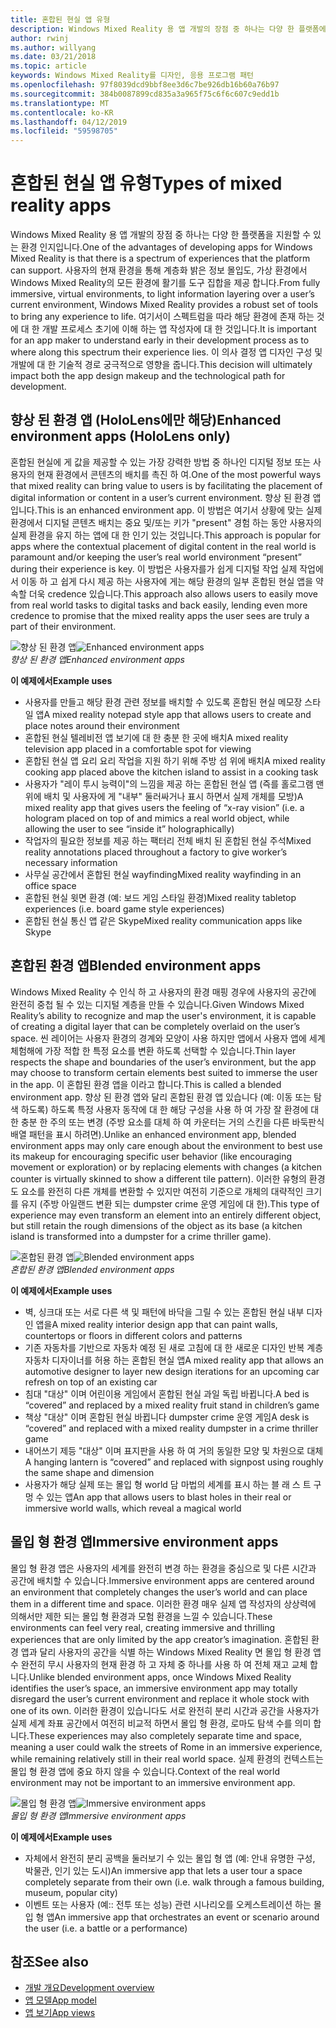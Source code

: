 ```yaml
---
title: 혼합된 현실 앱 유형
description: Windows Mixed Reality 용 앱 개발의 장점 중 하나는 다양 한 플랫폼에서 사용자의 현재 environmentl 통해 밝은 정보 계층을 완벽 하 게 더불어 몰입 형 가상 환경에서 지원할 수 있는 환경 인지입니다.
author: rwinj
ms.author: willyang
ms.date: 03/21/2018
ms.topic: article
keywords: Windows Mixed Reality를 디자인, 응용 프로그램 패턴
ms.openlocfilehash: 97f8039dcd9bbf8ee3d6c7be926db16b60a76b97
ms.sourcegitcommit: 384b0087899cd835a3a965f75c6f6c607c9edd1b
ms.translationtype: MT
ms.contentlocale: ko-KR
ms.lasthandoff: 04/12/2019
ms.locfileid: "59598705"
---
```

# <a name="types-of-mixed-reality-apps"></a><span data-ttu-id="f90bb-104">혼합된 현실 앱 유형</span><span class="sxs-lookup"><span data-stu-id="f90bb-104">Types of mixed reality apps</span></span>

<span data-ttu-id="f90bb-105">Windows Mixed Reality 용 앱 개발의 장점 중 하나는 다양 한 플랫폼을 지원할 수 있는 환경 인지입니다.</span><span class="sxs-lookup"><span data-stu-id="f90bb-105">One of the advantages of developing apps for Windows Mixed Reality is that there is a spectrum of experiences that the platform can support.</span></span> <span data-ttu-id="f90bb-106">사용자의 현재 환경을 통해 계층화 밝은 정보 몰입도, 가상 환경에서 Windows Mixed Reality의 모든 환경에 활기를 도구 집합을 제공 합니다.</span><span class="sxs-lookup"><span data-stu-id="f90bb-106">From fully immersive, virtual environments, to light information layering over a user’s current environment, Windows Mixed Reality provides a robust set of tools to bring any experience to life.</span></span> <span data-ttu-id="f90bb-107">여기서이 스펙트럼을 따라 해당 환경에 존재 하는 것에 대 한 개발 프로세스 초기에 이해 하는 앱 작성자에 대 한 것입니다.</span><span class="sxs-lookup"><span data-stu-id="f90bb-107">It is important for an app maker to understand early in their development process as to where along this spectrum their experience lies.</span></span> <span data-ttu-id="f90bb-108">이 의사 결정 앱 디자인 구성 및 개발에 대 한 기술적 경로 궁극적으로 영향을 줍니다.</span><span class="sxs-lookup"><span data-stu-id="f90bb-108">This decision will ultimately impact both the app design makeup and the technological path for development.</span></span>

## <a name="enhanced-environment-apps-hololens-only"></a><span data-ttu-id="f90bb-109">향상 된 환경 앱 (HoloLens에만 해당)</span><span class="sxs-lookup"><span data-stu-id="f90bb-109">Enhanced environment apps (HoloLens only)</span></span>

<span data-ttu-id="f90bb-110">혼합된 현실에 게 값을 제공할 수 있는 가장 강력한 방법 중 하나인 디지털 정보 또는 사용자의 현재 환경에서 콘텐츠의 배치를 촉진 하 여.</span><span class="sxs-lookup"><span data-stu-id="f90bb-110">One of the most powerful ways that mixed reality can bring value to users is by facilitating the placement of digital information or content in a user’s current environment.</span></span> <span data-ttu-id="f90bb-111">향상 된 환경 앱입니다.</span><span class="sxs-lookup"><span data-stu-id="f90bb-111">This is an enhanced environment app.</span></span> <span data-ttu-id="f90bb-112">이 방법은 여기서 상황에 맞는 실제 환경에서 디지털 콘텐츠 배치는 중요 및/또는 키가 "present" 경험 하는 동안 사용자의 실제 환경을 유지 하는 앱에 대 한 인기 있는 것입니다.</span><span class="sxs-lookup"><span data-stu-id="f90bb-112">This approach is popular for apps where the contextual placement of digital content in the real world is paramount and/or keeping the user’s real world environment “present” during their experience is key.</span></span> <span data-ttu-id="f90bb-113">이 방법은 사용자를가 쉽게 디지털 작업 실제 작업에서 이동 하 고 쉽게 다시 제공 하는 사용자에 게는 해당 환경의 일부 혼합된 현실 앱을 약속할 더욱 credence 있습니다.</span><span class="sxs-lookup"><span data-stu-id="f90bb-113">This approach also allows users to easily move from real world tasks to digital tasks and back easily, lending even more credence to promise that the mixed reality apps the user sees are truly a part of their environment.</span></span>

<span data-ttu-id="f90bb-114">![향상 된 환경 앱](images/enhancedenvironmentapps-640px.jpg)</span><span class="sxs-lookup"><span data-stu-id="f90bb-114">![Enhanced environment apps](images/enhancedenvironmentapps-640px.jpg)</span></span><br>
<span data-ttu-id="f90bb-115">*향상 된 환경 앱*</span><span class="sxs-lookup"><span data-stu-id="f90bb-115">*Enhanced environment apps*</span></span>

<span data-ttu-id="f90bb-116">**이 예제에서**</span><span class="sxs-lookup"><span data-stu-id="f90bb-116">**Example uses**</span></span>
* <span data-ttu-id="f90bb-117">사용자를 만들고 해당 환경 관련 정보를 배치할 수 있도록 혼합된 현실 메모장 스타일 앱</span><span class="sxs-lookup"><span data-stu-id="f90bb-117">A mixed reality notepad style app that allows users to create and place notes around their environment</span></span>
* <span data-ttu-id="f90bb-118">혼합된 현실 텔레비전 앱 보기에 대 한 충분 한 곳에 배치</span><span class="sxs-lookup"><span data-stu-id="f90bb-118">A mixed reality television app placed in a comfortable spot for viewing</span></span>
* <span data-ttu-id="f90bb-119">혼합된 현실 앱 요리 요리 작업을 지원 하기 위해 주방 섬 위에 배치</span><span class="sxs-lookup"><span data-stu-id="f90bb-119">A mixed reality cooking app placed above the kitchen island to assist in a cooking task</span></span>
* <span data-ttu-id="f90bb-120">사용자가 "레이 투시 능력이"의 느낌을 제공 하는 혼합된 현실 앱 (즉를 홀로그램 맨 위에 배치 및 사용자에 게 "내부" 둘러싸거나 표시 하면서 실제 개체를 모방)</span><span class="sxs-lookup"><span data-stu-id="f90bb-120">A mixed reality app that gives users the feeling of “x-ray vision” (i.e. a hologram placed on top of and mimics a real world object, while allowing the user to see “inside it” holographically)</span></span>
* <span data-ttu-id="f90bb-121">작업자의 필요한 정보를 제공 하는 팩터리 전체 배치 된 혼합된 현실 주석</span><span class="sxs-lookup"><span data-stu-id="f90bb-121">Mixed reality annotations placed throughout a factory to give worker’s necessary information</span></span>
* <span data-ttu-id="f90bb-122">사무실 공간에서 혼합된 현실 wayfinding</span><span class="sxs-lookup"><span data-stu-id="f90bb-122">Mixed reality wayfinding in an office space</span></span>
* <span data-ttu-id="f90bb-123">혼합된 현실 윗면 환경 (예: 보드 게임 스타일 환경)</span><span class="sxs-lookup"><span data-stu-id="f90bb-123">Mixed reality tabletop experiences (i.e. board game style experiences)</span></span>
* <span data-ttu-id="f90bb-124">혼합된 현실 통신 앱 같은 Skype</span><span class="sxs-lookup"><span data-stu-id="f90bb-124">Mixed reality communication apps like Skype</span></span>

## <a name="blended-environment-apps"></a><span data-ttu-id="f90bb-125">혼합된 환경 앱</span><span class="sxs-lookup"><span data-stu-id="f90bb-125">Blended environment apps</span></span>

<span data-ttu-id="f90bb-126">Windows Mixed Reality 수 인식 하 고 사용자의 환경 매핑 경우에 사용자의 공간에 완전히 중첩 될 수 있는 디지털 계층을 만들 수 있습니다.</span><span class="sxs-lookup"><span data-stu-id="f90bb-126">Given Windows Mixed Reality’s ability to recognize and map the user's environment, it is capable of creating a digital layer that can be completely overlaid on the user’s space.</span></span> <span data-ttu-id="f90bb-127">씬 레이어는 사용자 환경의 경계와 모양이 사용 하지만 앱에서 사용자 앱에 세계 체험해에 가장 적합 한 특정 요소를 변환 하도록 선택할 수 있습니다.</span><span class="sxs-lookup"><span data-stu-id="f90bb-127">Thin layer respects the shape and boundaries of the user’s environment, but the app may choose to transform certain elements best suited to immerse the user in the app.</span></span> <span data-ttu-id="f90bb-128">이 혼합된 환경 앱을 이라고 합니다.</span><span class="sxs-lookup"><span data-stu-id="f90bb-128">This is called a blended environment app.</span></span> <span data-ttu-id="f90bb-129">향상 된 환경 앱와 달리 혼합된 환경 앱 있습니다 (예: 이동 또는 탐색 하도록) 하도록 특정 사용자 동작에 대 한 해당 구성을 사용 하 여 가장 잘 환경에 대 한 충분 한 주의 또는 변경 (주방 요소를 대체 하 여 카운터는 거의 스킨을 다른 바둑판식 배열 패턴을 표시 하려면).</span><span class="sxs-lookup"><span data-stu-id="f90bb-129">Unlike an enhanced environment app, blended environment apps may only care enough about the environment to best use its makeup for encouraging specific user behavior (like encouraging movement or exploration) or by replacing elements with changes (a kitchen counter is virtually skinned to show a different tile pattern).</span></span> <span data-ttu-id="f90bb-130">이러한 유형의 환경도 요소를 완전히 다른 개체를 변환할 수 있지만 여전히 기준으로 개체의 대략적인 크기를 유지 (주방 아일랜드 변환 되는 dumpster crime 운영 게임에 대 한).</span><span class="sxs-lookup"><span data-stu-id="f90bb-130">This type of experience may even transform an element into an entirely different object, but still retain the rough dimensions of the object as its base (a kitchen island is transformed into a dumpster for a crime thriller game).</span></span>

<span data-ttu-id="f90bb-131">![혼합된 환경 앱](images/blendedenvironmentapps-640px.jpg)</span><span class="sxs-lookup"><span data-stu-id="f90bb-131">![Blended environment apps](images/blendedenvironmentapps-640px.jpg)</span></span><br>
<span data-ttu-id="f90bb-132">*혼합된 환경 앱*</span><span class="sxs-lookup"><span data-stu-id="f90bb-132">*Blended environment apps*</span></span>

<span data-ttu-id="f90bb-133">**이 예제에서**</span><span class="sxs-lookup"><span data-stu-id="f90bb-133">**Example uses**</span></span>
* <span data-ttu-id="f90bb-134">벽, 싱크대 또는 서로 다른 색 및 패턴에 바닥을 그릴 수 있는 혼합된 현실 내부 디자인 앱을</span><span class="sxs-lookup"><span data-stu-id="f90bb-134">A mixed reality interior design app that can paint walls, countertops or floors in different colors and patterns</span></span>
* <span data-ttu-id="f90bb-135">기존 자동차를 기반으로 자동차 예정 된 새로 고침에 대 한 새로운 디자인 반복 계층 자동차 디자이너를 허용 하는 혼합된 현실 앱</span><span class="sxs-lookup"><span data-stu-id="f90bb-135">A mixed reality app that allows an automotive designer to layer new design iterations for an upcoming car refresh on top of an existing car</span></span>
* <span data-ttu-id="f90bb-136">침대 "대상" 이며 어린이용 게임에서 혼합된 현실 과일 독립 바뀝니다.</span><span class="sxs-lookup"><span data-stu-id="f90bb-136">A bed is “covered” and replaced by a mixed reality fruit stand in children’s game</span></span>
* <span data-ttu-id="f90bb-137">책상 "대상" 이며 혼합된 현실 바뀝니다 dumpster crime 운영 게임</span><span class="sxs-lookup"><span data-stu-id="f90bb-137">A desk is “covered” and replaced with a mixed reality dumpster in a crime thriller game</span></span>
* <span data-ttu-id="f90bb-138">내어쓰기 제등 "대상" 이며 표지판을 사용 하 여 거의 동일한 모양 및 차원으로 대체</span><span class="sxs-lookup"><span data-stu-id="f90bb-138">A hanging lantern is “covered” and replaced with signpost using roughly the same shape and dimension</span></span>
* <span data-ttu-id="f90bb-139">사용자가 해당 실제 또는 몰입 형 world 담 마법의 세계를 표시 하는 블 래 스 트 구멍 수 있는 앱</span><span class="sxs-lookup"><span data-stu-id="f90bb-139">An app that allows users to blast holes in their real or immersive world walls, which reveal a magical world</span></span>

## <a name="immersive-environment-apps"></a><span data-ttu-id="f90bb-140">몰입 형 환경 앱</span><span class="sxs-lookup"><span data-stu-id="f90bb-140">Immersive environment apps</span></span>

<span data-ttu-id="f90bb-141">몰입 형 환경 앱은 사용자의 세계를 완전히 변경 하는 환경을 중심으로 및 다른 시간과 공간에 배치할 수 있습니다.</span><span class="sxs-lookup"><span data-stu-id="f90bb-141">Immersive environment apps are centered around an environment that completely changes the user’s world and can place them in a different time and space.</span></span> <span data-ttu-id="f90bb-142">이러한 환경 매우 실제 앱 작성자의 상상력에 의해서만 제한 되는 몰입 형 환경과 모험 환경을 느낄 수 있습니다.</span><span class="sxs-lookup"><span data-stu-id="f90bb-142">These environments can feel very real, creating immersive and thrilling experiences that are only limited by the app creator’s imagination.</span></span> <span data-ttu-id="f90bb-143">혼합된 환경 앱과 달리 사용자의 공간을 식별 하는 Windows Mixed Reality 면 몰입 형 환경 앱 수 완전히 무시 사용자의 현재 환경 하 고 자체 중 하나를 사용 하 여 전체 재고 교체 합니다.</span><span class="sxs-lookup"><span data-stu-id="f90bb-143">Unlike blended environment apps, once Windows Mixed Reality identifies the user’s space, an immersive environment app may totally disregard the user’s current environment and replace it whole stock with one of its own.</span></span> <span data-ttu-id="f90bb-144">이러한 환경이 있습니다도 서로 완전히 분리 시간과 공간을 사용자가 실제 세계 좌표 공간에서 여전히 비교적 하면서 몰입 형 환경, 로마도 탐색 수를 의미 합니다.</span><span class="sxs-lookup"><span data-stu-id="f90bb-144">These experiences may also completely separate time and space, meaning a user could walk the streets of Rome in an immersive experience, while remaining relatively still in their real world space.</span></span> <span data-ttu-id="f90bb-145">실제 환경의 컨텍스트는 몰입 형 환경 앱에 중요 하지 않을 수 있습니다.</span><span class="sxs-lookup"><span data-stu-id="f90bb-145">Context of the real world environment may not be important to an immersive environment app.</span></span>

<span data-ttu-id="f90bb-146">![몰입 형 환경 앱](images/windows-mixed-reality-640px.jpg)</span><span class="sxs-lookup"><span data-stu-id="f90bb-146">![Immersive environment apps](images/windows-mixed-reality-640px.jpg)</span></span><br>
<span data-ttu-id="f90bb-147">*몰입 형 환경 앱*</span><span class="sxs-lookup"><span data-stu-id="f90bb-147">*Immersive environment apps*</span></span>

<span data-ttu-id="f90bb-148">**이 예제에서**</span><span class="sxs-lookup"><span data-stu-id="f90bb-148">**Example uses**</span></span>
* <span data-ttu-id="f90bb-149">자체에서 완전히 분리 공백을 둘러보기 수 있는 몰입 형 앱 (예: 안내 유명한 구성, 박물관, 인기 있는 도시)</span><span class="sxs-lookup"><span data-stu-id="f90bb-149">An immersive app that lets a user tour a space completely separate from their own (i.e. walk through a famous building, museum, popular city)</span></span>
* <span data-ttu-id="f90bb-150">이벤트 또는 사용자 (예:: 전투 또는 성능) 관련 시나리오를 오케스트레이션 하는 몰입 형 앱</span><span class="sxs-lookup"><span data-stu-id="f90bb-150">An immersive app that orchestrates an event or scenario around the user (i.e. a battle or a performance)</span></span>

## <a name="see-also"></a><span data-ttu-id="f90bb-151">참조</span><span class="sxs-lookup"><span data-stu-id="f90bb-151">See also</span></span>
* [<span data-ttu-id="f90bb-152">개발 개요</span><span class="sxs-lookup"><span data-stu-id="f90bb-152">Development overview</span></span>](development-overview.md)
* [<span data-ttu-id="f90bb-153">앱 모델</span><span class="sxs-lookup"><span data-stu-id="f90bb-153">App model</span></span>](app-model.md)
* [<span data-ttu-id="f90bb-154">앱 보기</span><span class="sxs-lookup"><span data-stu-id="f90bb-154">App views</span></span>](app-views.md)
